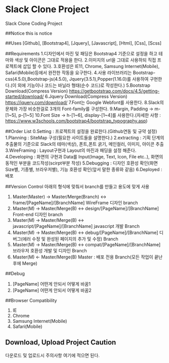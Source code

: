 # Slack Clone Project
Slack Clone Coding Project

##Notice
this is notice

##Uses
[Github], [Bootstrap4], [Jquery], [Javascript], [Html], [Css], [Scss]

##Requirements
1.디자인에서 마진 및 패딩은 Bootstrap4 기준으로 설정을 하고 테마와 색상 및 아이콘은 그대로 적용을 한다.
2.이미지의 url을 그대로 사용하되 직접 프로젝트에 삽입 할 수 있다.
3.호환성은 IE11, Chrome, Samsung Internet(Mobile), Safari(Mobile)등에서 완전한 작동을 요구한다.
4.사용 라이브러리는 Bootstrap-css(4.5.0),Bootstrap-js(4.5.0), Jquery(3.5.1),Popper(1.16.0)를 사용하여 구현한다.(이 외에 기능이나 코드는 바닐라 형태(순수 코드)로 작성한다.)
5.Bootstrap Download(Compress Version) https://getbootstrap.com/docs/4.5/getting-started/download/
6.Jquery Download(Compress Version) https://jquery.com/download/
7.Font는 Google Webfont를 사용한다.
8.Slack의 문체와 가장 비슷한걸로 3개의 Font-family를 구성한다.
9.Margin, Padding -> m-[1~5], p-[1~5]
10.Font Size -> h-[1~6], display-[1~4]를 사용한다.(자세한 사항 : https://www.w3schools.com/bootstrap4/bootstrap_typography.asp)

##Order List
0.Setting : 프로젝트의 설정을 완료한다.(Github연동 및 규약 설정)
1.Planning : SiteMap 구성(필요한 사이트들을 설명한다.)
2.extracting : 기획 단계의 추출물의 기준으로 Slack의 테마(색상), 폰트,폰트 굵기, 메인컬러, 이미지, 아이콘 추출
3.WireFraming : Layout구현과 Layout의 마진과 패딩을 설정 해준다.
4.Developing : 화면의 구현과 Data를 Input(Image, Text, Icon, File etc..), 화면의 동적인 부분을 코드작성(scirpt부분 작성)
5.Debugging : 디자인 호환성 확인(화면 Size별, 기종별, 브라우저별), 기능 호환성 확인(앞서 말한 종류와 같음)
6.Deployed : 배포

##Version Control
아래의 형식에 맞춰서 branch를 만들고 용도에 맞게 사용
1. Master(Master) -> Master/Merge(Branch) <-> frame/[PageName]/[BranchName]
WireFrame 디자인 branch
2. Master(M) -> Master/Merge(B) <-> design/[PageName]/[BranchName]
Front-end 디자인 branch
3. Master(M) -> Master/Merge(B) <-> javascript/[PageName]/[BranchName]
javascript 개발 Branch
4. Master(M) -> Master/Merge(B) <-> debug/[PageName]/[BranchName]
디버그(에러 수정 및 완성된 페이지의 추가 및 수정) Branch
5. Master(M) -> Master/Merge(B) <-> compat/[PageName]/[BranchName]
브라우저 호환성 개발 및 디자인 Branch
5. Master(M) <- Master/Merge(B)
Master : 배포 전용 Branch(모든 작업이 끝난 후에 Merge)

##Debug
1. [PageName] 어떤게 안되서 어떻게 바꿈1
1. [PageName] 어떤게 안되서 어떻게 바꿈2

##Browser Compatibility
1. IE
2. Chrome
3. Samsung Internet(Mobile)
4. Safari(Mobile)

## Download, Upload Project Caution
다운로드 및 업로드시 주의사항 여기에 적으면 된다.
